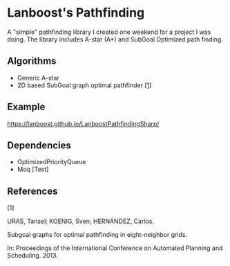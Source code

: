 # Lanboost's Pathfinding

A "simple" pathfinding library I created one weekend for a project I was doing.
The library includes A-star (A*) and SubGoal Optimized path finding.

## Algorithms
- Generic A-star
- 2D based SubGoal graph optimal pathfinder [[1]](#1)
 
## Example

https://lanboost.github.io/LanboostPathfindingSharp/

## Dependencies
- OptimizedPriorityQueue
- Moq [Test]

## References
<a id="1">[1]</a> 

URAS, Tansel; KOENIG, Sven; HERNÁNDEZ, Carlos. 

Subgoal graphs for optimal pathfinding in eight-neighbor grids. 

In: Proceedings of the International Conference on Automated Planning and Scheduling. 2013.
